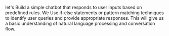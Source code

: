 let's Build a simple chatbot that responds to user inputs based on predefined rules.
We Use if-else statements or pattern matching techniques to identify user queries and provide appropriate responses.
This will give us a basic understanding of natural language processing and conversation flow.
